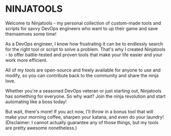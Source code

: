 # NINJATOOLS

Welcome to Ninjatools - my personal collection of custom-made tools and scripts for savvy DevOps engineers who want to up their game and save themsemves some time!

As a DevOps engineer, I know how frustrating it can be to endlessly search for the right tool or script to solve a problem. That's why I created Ninjatools - to offer battle-tested and proven tools that make your life easier and your work more efficient.

All of my tools are open-source and freely available for anyone to use and modify, so you can contribute back to the community and share the ninja love.

Whether you're a seasoned DevOps veteran or just starting out, Ninjatools has something for everyone. So why wait? Join the ninja revolution and start automating like a boss today!

But wait, there's more! If you act now, I'll throw in a bonus tool that will make your morning coffee, sharpen your katana, and even do your laundry! (Disclaimer: I cannot actually guarantee any of those things, but my tools are pretty awesome nonetheless.)